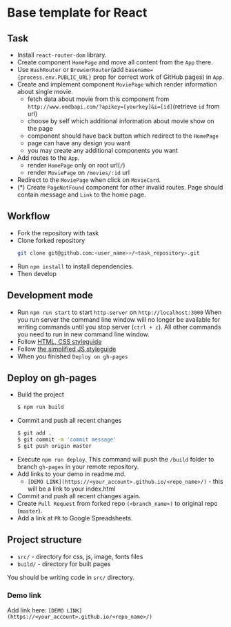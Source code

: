 # Base template for React

## Task

- Install `react-router-dom` library.
- Create component `HomePage` and move all content from the `App` there. 
- Use `HashRouter` or `BrowserRouter`(add `basename={process.env.PUBLIC_URL}` prop for correct work of GitHub pages) in `App`.
- Create and implement component `MoviePage` which render information about single movie.
    - fetch data about movie from this component from `http://www.omdbapi.com/?apikey=[yourkey]&i=[id]`(retrieve `id` from url)
    - choose by self which additional information about movie show on the page
    - component should have back button which redirect to the `HomePage`
    - page can have any design you want
    - you may create any additional components you want
- Add routes to the `App`.
    - render `HomePage` only on root url(`/`)
    - render `MoviePage` on `/movies/:id` url
- Redirect to the `MoviePage` when click on `MovieCard`.
- (\*) Create `PageNotFound` component for other invalid routes.
  Page should contain message and `Link` to the home page. 

## Workflow

- Fork the repository with task
- Clone forked repository 
    ```bash
    git clone git@github.com:<user_name>>/<task_repository>.git
    ```
- Run `npm install` to install dependencies.
- Then develop

## Development mode 

- Run `npm run start` to start `http-server` on `http://localhost:3000`
    When you run server the command line window will no longer be available for 
    writing commands until you stop server (`ctrl + c`). All other commands you 
    need to run in new command line window.
- Follow [HTML, CSS styleguide](https://mate-academy.github.io/style-guides/htmlcss.html)
- Follow [the simplified JS styleguide](https://mate-academy.github.io/style-guides/javascript-standard-modified)
- When you finished `Deploy on gh-pages`

## Deploy on gh-pages

- Build the project
  ```bash
  $ npm run build
  ```
- Commit and push all recent changes
  ```bash
  $ git add .
  $ git commit -m 'commit message'
  $ git push origin master
  ```
- Execute `npm run deploy`. This command will push the `/build` folder to branch
  `gh-pages` in your remote repository. 
- Add links to your demo in readme.md.
  - `[DEMO LINK](https://<your_account>.github.io/<repo_name>/)` - this will be a 
  link to your index.html
- Commit and push all recent changes again.
- Create `Pull Request` from forked repo `(<branch_name>)` to original repo 
(`master`).
- Add a link at `PR` to Google Spreadsheets.

## Project structure

- `src/` - directory for css, js, image, fonts files
- `build/` - directory for built pages

You should be writing code in `src/` directory.

### Demo link

Add link here: `[DEMO LINK](https://<your_account>.github.io/<repo_name>/)`

